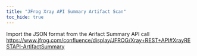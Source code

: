 ```yaml
---
title: "JFrog Xray API Summary Artifact Scan"
toc_hide: true
---
```

Import the JSON format from the Arifact Summary API call https://www.jfrog.com/confluence/display/JFROG/Xray+REST+API#XrayRESTAPI-ArtifactSummary  
